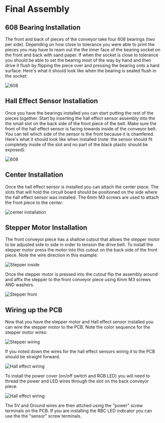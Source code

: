 # Final Assembly
## 608 Bearing Installation
The front and back of pieces of the conveyor take four 608 bearings (two per side). Depending on how close to tolerance you were able to print the pieces you may have to ream out the the inner face of the bearing socket on the front and back with sand paper. If when the socket is close to tolerance you should be able to set the bearing most of the way by hand and then drive it flush by flipping the piece over and pressing the bearing onto a hard surface. Here's what it should look like when the bearing is seated flush in the socket:

![608](./images/608_install.jpg)

## Hall Effect Sensor Installation

Once you have the bearings installed you can start putting the rest of the pieces together. Start by inserting the hall effect sensor assembly into the the small slot on the back side of the front piece of the belt. Make sure the front of the hall effect sensor is facing towards inside of the conveyor belt. You can tell which side of the sensor is the front because it is chamfered. Here's what it should look like when installed (note: the sensor should fit completely inside of the slot and no part of the black plastic should be exposed):

![608](./images/hall_effect_install.jpg)

## Center Installation
Once the hall effect sensor is installed you can attach the center piece. The slots that will hold the circuit board should be positioned on the side where the hall effect sensor was installed. The 6mm M3 screws are used to attach the front piece to the center.

![center installation](./images/center_install.jpg)

## Stepper Motor Installation

The front conveyor piece has a shallow cutout that allows the stepper motor to be adjusted side to side in order to tension the drive belt. To install the stepper motor press the motor into this cutout on the back side of the front piece. Note the wire direction in this example:

![Stepper inside](./images/stepper_install_back.jpg)

Once the stepper motor is pressed into the cutout flip the assembly around and affix the stepper to the front conveyor piece using 6mm M3 screws AND washers. 

![Stepper front](./images/stepper_install_front.jpg)

## Wiring up the PCB

Now that you have the stepper motor and Hall effect sensor installed you can wire the stepper motor to the PCB. Note the color sequence for the stepper motor wires:

![Stepper wiring](./images/stepper_pcb_wiring.jpg)

If you noted down the wires for the hall effect sensors wiring it to the PCB should be straight forward.

![Hall effect wiring](./images/hall_effect_pcb_wiring.jpg)

To install the power cover (on/off switch and RGB LED) you will need to thread the power and LED wires through the slot on the back conveyor piece. 

![Hall effect wiring](./images/power_cover_pcb_wiring.jpg)

The 5V and Ground wires are then attched using the "power" screw terminals on the PCB. If you are installing the RBC LED indicator you can use the the "sensor" screw terminals. 